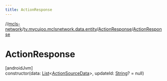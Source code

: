 ```yaml
---
title: ActionResponse
---
```

//[mcls-network](../../../index.html)/[tv.mycujoo.mclsnetwork.data.entity](../index.html)/[ActionResponse](index.html)/[ActionResponse](-action-response.html)



# ActionResponse



[androidJvm]\
constructor(data: [List](https://kotlinlang.org/api/latest/jvm/stdlib/kotlin.collections/-list/index.html)&lt;[ActionSourceData](../../tv.mycujoo.mclsnetwork.domain.entity/-action-source-data/index.html)&gt;, updateId: [String](https://kotlinlang.org/api/latest/jvm/stdlib/kotlin/-string/index.html)? = null)




